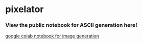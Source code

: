 # pixelator

### View the public notebook for ASCII generation here!
[google colab notebook for image generation](https://www.linkedin.com/in/harrison-ward-974393162/)

